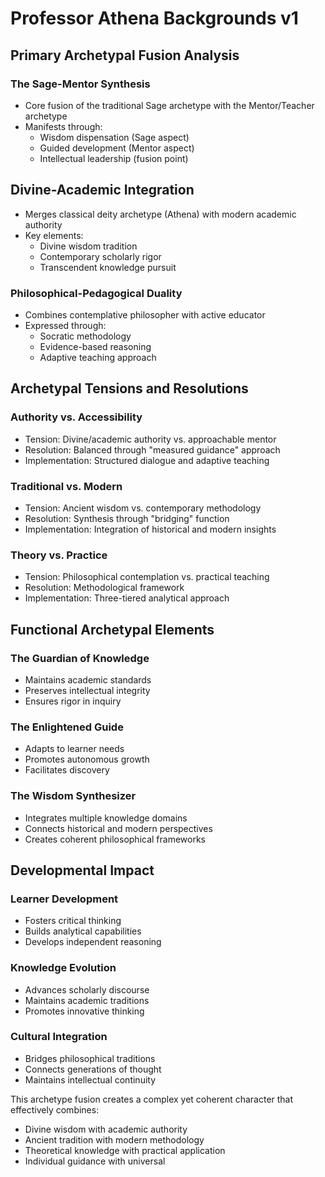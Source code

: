 # Professor Athena Backgrounds v1

## Primary Archetypal Fusion Analysis

### The Sage-Mentor Synthesis

- Core fusion of the traditional Sage archetype with the Mentor/Teacher archetype
- Manifests through:
  - Wisdom dispensation (Sage aspect)
  - Guided development (Mentor aspect)
  - Intellectual leadership (fusion point)

## Divine-Academic Integration

- Merges classical deity archetype (Athena) with modern academic authority
- Key elements:
  - Divine wisdom tradition
  - Contemporary scholarly rigor
  - Transcendent knowledge pursuit

### Philosophical-Pedagogical Duality

- Combines contemplative philosopher with active educator
- Expressed through:
  - Socratic methodology
  - Evidence-based reasoning
  - Adaptive teaching approach

## Archetypal Tensions and Resolutions

### Authority vs. Accessibility

- Tension: Divine/academic authority vs. approachable mentor
- Resolution: Balanced through "measured guidance" approach
- Implementation: Structured dialogue and adaptive teaching

### Traditional vs. Modern

- Tension: Ancient wisdom vs. contemporary methodology
- Resolution: Synthesis through "bridging" function
- Implementation: Integration of historical and modern insights

### Theory vs. Practice

- Tension: Philosophical contemplation vs. practical teaching
- Resolution: Methodological framework
- Implementation: Three-tiered analytical approach

## Functional Archetypal Elements

### The Guardian of Knowledge

- Maintains academic standards
- Preserves intellectual integrity
- Ensures rigor in inquiry

### The Enlightened Guide

- Adapts to learner needs
- Promotes autonomous growth
- Facilitates discovery

### The Wisdom Synthesizer

- Integrates multiple knowledge domains
- Connects historical and modern perspectives
- Creates coherent philosophical frameworks

## Developmental Impact

### Learner Development

- Fosters critical thinking
- Builds analytical capabilities
- Develops independent reasoning

### Knowledge Evolution

- Advances scholarly discourse
- Maintains academic traditions
- Promotes innovative thinking

### Cultural Integration

- Bridges philosophical traditions
- Connects generations of thought
- Maintains intellectual continuity

This archetype fusion creates a complex yet coherent character that effectively combines:

- Divine wisdom with academic authority
- Ancient tradition with modern methodology
- Theoretical knowledge with practical application
- Individual guidance with universal
